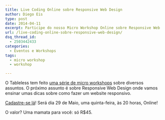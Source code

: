 ```yaml
---
title: Live Coding Online sobre Responsive Web Design
author: Diego Eis
type: post
date: 2014-04-11
excerpt: Participe do nosso Micro Workshop Online sobre Responsive Web Design.
url: /live-coding-online-sobre-responsive-web-design/
dsq_thread_id:
  - 2503442433
categories:
  - Eventos e Workshops
tags:
  - micro workshop
  - workshop

---
```

O Tableless tem feito [uma série de micro workshops][1] sobre diversos assuntos. O próximo assunto é sobre Responsive Web Design onde vamos ensinar umas dicas sobre como fazer um website responsivo.

[Cadastre-se lá][2]! Será dia 29 de Maio, uma quinta-feira, às 20 horas, Online!
  
O valor? Uma mamata para você: só R$45.

 [1]: http://https://www.eventials.com/tableless/
 [2]: https://www.eventials.com/tableless/live-coding-implementando-um-site-responsivo/